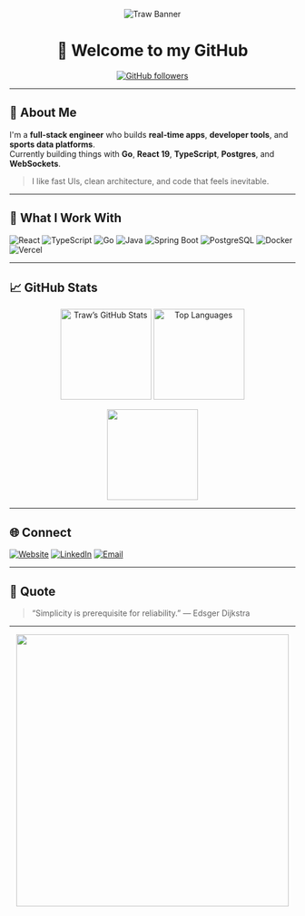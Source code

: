 <!-- Header Banner -->
<p align="center">
  <img src="https://capsule-render.vercel.app/api?text=Hey%2C%20I'm%20Traw!&animation=fadeIn&type=waving&color=gradient&height=120" alt="Traw Banner"/>
</p>

<h1 align="center">👋 Welcome to my GitHub</h1>

<p align="center">
  <a href="https://github.com/traweezy"><img alt="GitHub followers" src="https://img.shields.io/github/followers/traweezy?style=social" /></a>
</p>

---

## 🚀 About Me  

I'm a **full‑stack engineer** who builds **real‑time apps**, **developer tools**, and **sports data platforms**.  
Currently building things with **Go**, **React 19**, **TypeScript**, **Postgres**, and **WebSockets**.

> I like fast UIs, clean architecture, and code that feels inevitable.

---

## 🧠 What I Work With

<p align="left">
  <img alt="React" src="https://img.shields.io/badge/React-19-blue?logo=react&logoColor=white" />
  <img alt="TypeScript" src="https://img.shields.io/badge/TypeScript-5-blue?logo=typescript&logoColor=white" />
  <img alt="Go" src="https://img.shields.io/badge/Go-1.24-cyan?logo=go&logoColor=white" />
  <img alt="Java" src="https://img.shields.io/badge/Java-25-orange?logo=openjdk&logoColor=white" />
  <img alt="Spring Boot" src="https://img.shields.io/badge/SpringBoot-3.3-green?logo=springboot&logoColor=white" />
  <img alt="PostgreSQL" src="https://img.shields.io/badge/PostgreSQL-15-blue?logo=postgresql&logoColor=white" />
  <img alt="Docker" src="https://img.shields.io/badge/Docker-enabled-0db7ed?logo=docker&logoColor=white" />
  <img alt="Vercel" src="https://img.shields.io/badge/Vercel-deployed-black?logo=vercel&logoColor=white" />
</p>

---

## 📈 GitHub Stats  

<p align="center">
  <img alt="Traw’s GitHub Stats" src="https://github-readme-stats.vercel.app/api?username=traweezy&show_icons=true&theme=tokyonight&hide_border=true" height="160"/>
  <img alt="Top Languages" src="https://github-readme-stats.vercel.app/api/top-langs/?username=traweezy&layout=compact&theme=tokyonight&hide_border=true" height="160"/>
</p>

<p align="center">
  <img src="https://github-readme-streak-stats.herokuapp.com/?user=traweezy&theme=tokyonight&hide_border=true" height="160" />
</p>

---

## 🌐 Connect

<p align="left">
  <a href="https://tyschumacher.me"><img alt="Website" src="https://img.shields.io/badge/Website-tyschumacher.me-1E88E5?logo=google-chrome&logoColor=white" /></a>
  <a href="https://linkedin.com/in/tylerschumacher"><img alt="LinkedIn" src="https://img.shields.io/badge/LinkedIn-Profile-blue?logo=linkedin&logoColor=white" /></a>
  <a href="mailto:contact@tyschumacher.me"><img alt="Email" src="https://img.shields.io/badge/Email-contact@tyschumacher.me-grey?logo=gmail&logoColor=white" /></a>
</p>

---

## 🧩 Quote

> “Simplicity is prerequisite for reliability.” — Edsger Dijkstra

---

<p align="center">
  <img src="https://media.giphy.com/media/qgQUggAC3Pfv687qPC/giphy.gif" width="480"/>
</p>
